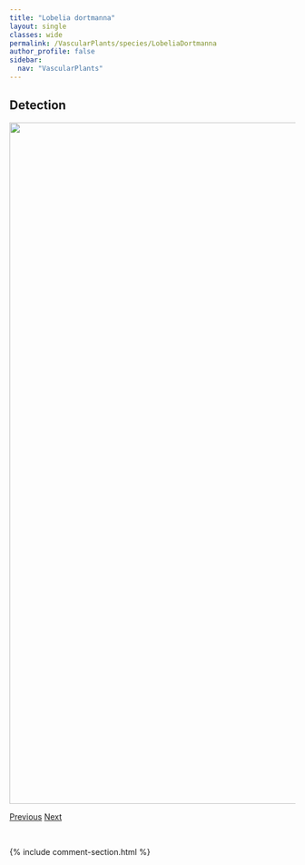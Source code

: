 ```yaml
---
title: "Lobelia dortmanna"
layout: single
classes: wide
permalink: /VascularPlants/species/LobeliaDortmanna
author_profile: false
sidebar:
  nav: "VascularPlants"
---
```


<h2>Detection</h2>

<a href="https://drive.google.com/uc?export=view&id=11XYaQIGVlvV0AW6HX2YHbqFhZsX9bQhD">
<img src="https://drive.google.com/uc?export=view&id=11XYaQIGVlvV0AW6HX2YHbqFhZsX9bQhD" height = "1200" width = "800">
</a>


<a href="/DevelopmentWebsite/VascularPlants/species/Lobelia" class="pagination--pager" title="Lobelia">Previous</a> <a href="/DevelopmentWebsite/VascularPlants/species/LogfiaArvensis" class="pagination--pager" title="Logfia arvensis">Next</a>

<p>&nbsp;</p>

{% include comment-section.html %}
